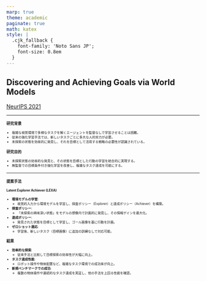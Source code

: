 ```yaml
---
marp: true
theme: academic
paginate: true
math: katex
style: |
  .cjk_fallback {
    font-family: 'Noto Sans JP';
    font-size: 0.8em
  }
---
```

<!-- _header:  -->

## Discovering and Achieving Goals via World Models

[NeurIPS 2021](https://proceedings.neurips.cc/paper/2021/hash/cc4af25fa9d2d5c953496579b75f6f6c-Abstract.html)

---
<!-- _header: Abstract  -->

<div style="font-size: 0.6em">

### 研究背景
- 複雑な視覚環境で多様なタスクを解くエージェントを監督なしで学習させることは困難。
- 従来の強化学習手法では、新しいタスクごとに多大な人的労力が必要。
- 未探索の状態を効率的に発見し、それを目標として活用する戦略の必要性が認識されている。

### 研究目的
- 未探索状態の効率的な発見と、その状態を目標とした行動の学習を統合的に実現する。
- 無監督での目標条件付き強化学習を改善し、複雑なタスク達成を可能にする。

</div>

---
<!-- _header: Abstract  -->

<div style="font-size: 0.6em">

### 提案手法
#### **Latent Explorer Achiever (LEXA)**
- **環境モデルの学習**:
  - 視覚的入力から環境モデルを学習し、探査ポリシー（Explorer）と達成ポリシー（Achiever）を構築。
- **探査ポリシー**:
  - 「未探索の興味深い状態」をモデルの想像内で計画的に発見し、その情報ゲインを最大化。
- **達成ポリシー**:
  - 発見された状態を目標として学習し、ゴール画像を基に行動を計画。
- **ゼロショット適応**:
  - 学習後、新しいタスク（目標画像）に追加の訓練なしで対応可能。

### 結果
- **効率的な探索**:
  - 従来手法と比較して目標探索の効率性が大幅に向上。
- **タスク達成性能**:
  - ロボット操作や物体配置など、複雑なタスク環境での成功率が向上。
- **新規ベンチマークでの成功**:
  - 複数の物体操作や連続的なタスク達成を実証し、他の手法を上回る性能を確認。


</div>